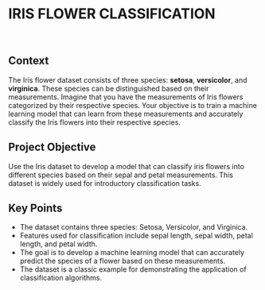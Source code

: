 # IRIS FLOWER CLASSIFICATION
<br>

## Context
The Iris flower dataset consists of three species: **setosa**, **versicolor**, and **virginica**. These species can be distinguished based on their measurements. Imagine that you have the measurements of Iris flowers categorized by their respective species. Your objective is to train a machine learning model that can learn from these measurements and accurately classify the Iris flowers into their respective species.

## Project Objective
Use the Iris dataset to develop a model that can classify iris flowers into different species based on their sepal and petal measurements. This dataset is widely used for introductory classification tasks.

## Key Points
- The dataset contains three species: Setosa, Versicolor, and Virginica.
- Features used for classification include sepal length, sepal width, petal length, and petal width.
- The goal is to develop a machine learning model that can accurately predict the species of a flower based on these measurements.
- The dataset is a classic example for demonstrating the application of classification algorithms.
